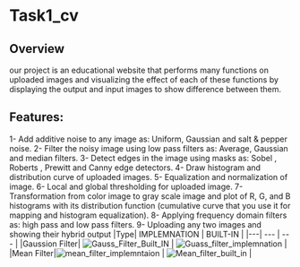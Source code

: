 # Task1_cv
## Overview
our project is an educational website that performs many functions on uploaded images and visualizing the effect of each of these functions by displaying the output and input images to show difference between them.
## Features:
 1- Add additive noise to any image as: Uniform, Gaussian and salt & pepper noise.
 2- Filter the noisy image using low pass filters as: Average, Gaussian and median filters.
 3- Detect edges in the image using masks as: Sobel , Roberts , Prewitt and Canny edge detectors.
 4- Draw histogram and distribution curve of uploaded images.
 5- Equalization and normalization of image.
 6- Local and global thresholding for uploaded image.
 7- Transformation from color image to gray scale image and plot of R, G, and B
 histograms with its distribution function (cumulative curve that you use it for mapping and histogram equalization).
 8- Applying frequency domain filters as: high pass and low pass filters.
 9- Uploading any two images and showing their hybrid output
|Type| IMPLEMNATION | BUILT-IN |
|---| --- | --- |
|Gaussion Filter| ![Gauss_Filter_Built_IN](https://user-images.githubusercontent.com/81518078/223569917-a6fe0b01-a619-4d05-982a-daa8a42d7bc0.png)  | ![Guass_filter_implemnation](https://user-images.githubusercontent.com/81518078/223570514-02d268f8-b1f2-4706-b6ad-6d21e0ead48d.png)  |
|Mean Filter|![mean_filter_implemntaion](https://user-images.githubusercontent.com/81518078/223573700-8e1b3283-ee90-4ba3-800f-ed6442c2f1d6.png) | ![Mean_filter_built_in](https://user-images.githubusercontent.com/81518078/223573777-b0a7bb90-f05c-4ddc-9e7d-a56ad879f2fc.png) |

